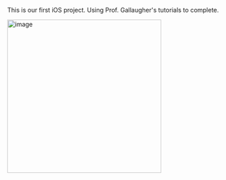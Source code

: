 This is our first iOS project. Using Prof. Gallaugher's tutorials to complete.


<img width="354" alt="image" src="https://github.com/user-attachments/assets/d7a8b2fb-ea4a-43ce-aef5-23c412f56b79" />

